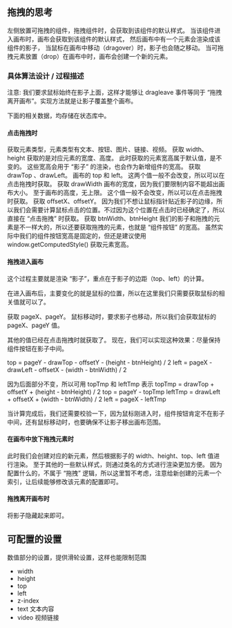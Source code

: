 ## 拖拽的思考

左侧放置可拖拽的组件，拖拽组件时，会获取到该组件的默认样式。
当该组件进入画布时，画布会获取到该组件的默认样式，
然后画布中有一个元素会渲染成该组件的影子，
当鼠标在画布中移动（dragover）时，影子也会随之移动。
当可拖拽元素放置（drop）在画布中时，画布会创建一个新的元素。

### 具体算法设计 / 过程描述

注意: 我们要求鼠标始终在影子上面，这样才能够让 dragleave 事件等同于 “拖拽离开画布”。实现方法就是让影子覆盖整个画布。

下面的相关数据，均存储在状态库中。

#### 点击拖拽时

获取元素类型，元素类型有文本、按钮、图片、链接、视频。
获取 width、height
    获取的是对应元素的宽度、高度。
    此时获取的元素宽高属于默认值，是不变的。
    这些宽高会用于 “影子” 的渲染，也会作为新增组件的宽高。
获取 drawTop 、drawLeft。
    画布的 top 和 left。
    这两个值一般不会改变，所以可以在点击拖拽时获取。
获取 drawWidth
    画布的宽度，因为我们要限制内容不能超出画布大小。
    至于画布的高度，无上限。
    这个值一般不会改变，所以可以在点击拖拽时获取。
获取 offsetX、offsetY。
    因为我们不想让鼠标指针贴近影子的边缘，所以我们会需要计算鼠标点击的位置。不过因为这个位置在点击时已经确定了，所以直接在 “点击拖拽” 时获取。
获取 btnWidth、btnHeight
    我们的影子和拖拽的元素是不一样大的，所以还要获取拖拽的元素，也就是 “组件按钮” 的宽高。
    虽然实际中我们的组件按钮宽高是固定的，但还是建议使用 window.getComputedStyle() 获取元素宽高。

#### 拖拽进入画布

这个过程主要就是渲染 “影子”，重点在于影子的边距（top、left）的计算。

在进入画布后，主要变化的就是鼠标的位置，所以在这里我们只需要获取鼠标的相关值就可以了。

获取 pageX、pageY。
    鼠标移动时，要求影子也移动，所以我们会获取鼠标的 pageX、pageY 值。

其他的值已经在点击拖拽时就获取了。
现在，我们可以实现这种效果：尽量保持组件按钮在影子中间。

top = pageY - drawTop - offsetY - (height - btnHeight) / 2
left = pageX - drawLeft - offsetX - (width - btnWidth) / 2

因为后面部分不变，所以可用 topTmp 和 leftTmp 表示
topTmp = drawTop + offsetY + (height - btnHeight) / 2
top = pageY - topTmp
leftTmp = drawLeft + offsetX + (width - btnWidth) / 2
left = pageX - leftTmp

当计算完成后，我们还需要校验一下，因为鼠标刚进入时，组件按钮肯定不在影子中间，还有鼠标移动时，也要确保不让影子移出画布范围。

#### 在画布中放下拖拽元素时

此时我们会创建对应的新元素，然后根据影子的 width、height、top、left 值进行渲染。
至于其他的一些默认样式，则通过类名的方式进行渲染更加方便。
因为配置什么的，不属于 “拖拽” 逻辑，所以这里暂不考虑，注意给新创建的元素一个索引，让后续能够修改该元素的配置即可。

#### 拖拽离开画布时

将影子隐藏起来即可。

## 可配置的设置

数值部分的设置，提供滑轮设置，这样也能限制范围

* width
* height
* top
* left
* z-index
* text 文本内容
* video 视频链接
